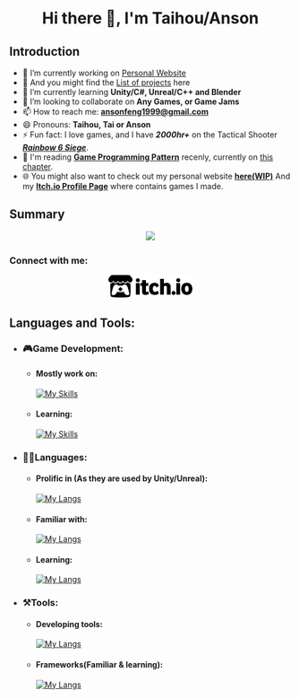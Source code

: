 ## <h1 align="center">Hi there 👋, I'm Taihou/Anson </h1>

## Introduction
<!-- - 🤔 I’m looking for help with ... -->
<!-- - 💬 Ask me about ... -->
- 🔭 I’m currently working on [Personal Website](https://github.com/TaihouAnF/TaihouAnF.github.io)
- 👀 And you might find the [List of projects](https://github.com/TaihouAnF/TaihouAnF/blob/main/Anson_link_to_work.pdf) here 
- 🌱 I’m currently learning **Unity/C#, Unreal/C++ and Blender**
- 👯 I’m looking to collaborate on **Any Games, or Game Jams**
- 📫 How to reach me: **ansonfeng1999@gmail.com**
- 😄 Pronouns: **Taihou, Tai or Anson**
- ⚡ Fun fact: I love games, and I have ***2000hr+*** on the Tactical Shooter [***Rainbow 6 Siege***](https://www.ubisoft.com/en-ca/game/rainbow-six/siege).
- 📖 I'm reading [**Game Programming Pattern**](https://gameprogrammingpatterns.com/) recenly, currently on [this chapter](https://gameprogrammingpatterns.com/flyweight.html).
- 🌐 You might also want to check out my personal website [**here(WIP)**](https://taihouanf.github.io) And my [**Itch.io Profile Page**](https://taihoudesu.itch.io/) where contains games I made.

## Summary

<div align="center">
 
![](http://github-profile-summary-cards.vercel.app/api/cards/profile-details?username=TaihouAnF&theme=tokyonight) <!-- ![](http://github-profile-summary-cards.vercel.app/api/cards/stats?username=TaihouAnF&theme=tokyonight) -->

</div>

 ### Connect with me: 
 <p align="center">
 <a href="https://taihoudesu.itch.io/" target="_blank" rel="noreferrer"> <img src="https://github.com/AnsonFeng1999/AnsonFeng1999/blob/8d87d3efc7ad62a5638aac3f0dffb2795771a441/itchio-logo-black.png" alt="itch.io" width="150" height="40"/> </a>
 </p>

## Languages and Tools:

* ### 🎮Game Development:
  * #### Mostly work on:
    [![My Skills](https://skillicons.dev/icons?i=unity)](https://skillicons.dev)
  * #### Learning:
    [![My Skills](https://skillicons.dev/icons?i=unreal,blender)](https://skillicons.dev)

* ### 👩‍💻Languages:
  * #### Prolific in (As they are used by Unity/Unreal):
    [![My Langs](https://skillicons.dev/icons?i=c,cpp,cs)](https://skillicons.dev)
  * #### Familiar with:
    [![My Langs](https://skillicons.dev/icons?i=py,java,js,html,css,mysql)](https://skillicons.dev)
  * #### Learning:
    [![My Langs](https://skillicons.dev/icons?i=go,kotlin)](https://skillicons.dev)
  
* ### ⚒Tools:
  * #### Developing tools:
    [![My Langs](https://skillicons.dev/icons?i=vscode,visualstudio,git,vite)](https://skillicons.dev)
  * #### Frameworks(Familiar & learning):
    [![My Langs](https://skillicons.dev/icons?i=flask,nodejs,spring)](https://skillicons.dev)
